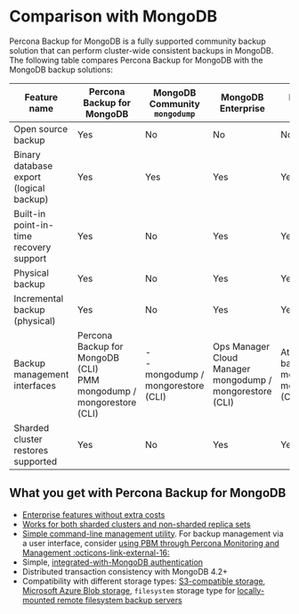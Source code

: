 # Comparison with MongoDB 

Percona Backup for MongoDB is a fully supported community backup solution that can perform cluster-wide consistent backups in MongoDB. The following table compares Percona Backup for MongoDB with the MongoDB backup solutions:

| Feature name | Percona Backup for MongoDB | MongoDB Community `mongodump` | MongoDB Enterprise | MongoDB Atlas |
| -------------| -------------------------- | ----------- | ----------------- | --------------- 
|Open source backup | Yes | No	| No | No 
| Binary database export (logical backup) | Yes | Yes | Yes | Yes 
| Built-in point-in-time recovery support |	Yes | No | Yes | Yes
| Physical backup |	Yes	| No | Yes | Yes
| Incremental backup (physical) | Yes |	No |Yes | Yes
| Backup management interfaces	| Percona Backup for MongoDB (CLI) <br> PMM <br> mongodump / mongorestore (CLI) | - <br> - <br> mongodump / mongorestore (CLI) | Ops Manager <br> Cloud Manager <br> mongodump / mongorestore (CLI) | Atlas backups <br> mongodump / mongorestore (CLI)
| Sharded cluster restores supported | Yes | No | Yes |	Yes

## What you get with Percona Backup for MongoDB

* [Enterprise features without extra costs](comparison.md) 
* [Works for both sharded clusters and non-sharded replica sets](../details/deployments.md)
* [Simple command-line management utility](../reference/pbm-commands.md). For backup management via a user interface, consider [using PBM through Percona Monitoring and Management :octicons-link-external-16:](https://docs.percona.com/percona-monitoring-and-management/get-started/backup/index.html)
* Simple, [integrated-with-MongoDB authentication](../install/configure-authentication.md#external-authentication-support-in-percona-backup-for-mongodb)
* Distributed transaction consistency with MongoDB 4.2+
* Compatibility with different storage types: [S3-compatible storage](../details/storage-configuration.md#s3-compatible-storage), [Microsoft Azure Blob storage](../details/storage-configuration.md#microsoft-azure-blob-storage), `filesystem` storage type for [locally-mounted remote filesystem backup servers](../details/storage-configuration.md#remote-filesystem-server-storage)